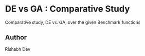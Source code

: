 # DE vs GA : Comparative Study
Comparative study, DE vs. GA, over the given Benchmark functions

## Author
Rishabh Dev
